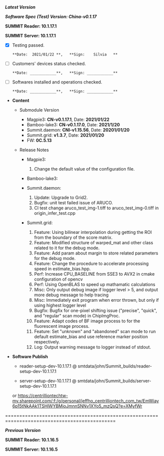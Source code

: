 




***Latest Version***

***Software Spec (Test) Version: China-v0.1.17***

**SUMMIT Reader: 10.1.17.1**

**SUMMIT Server: 10.1.17.1**

* [x] Testing passed.

      **Date:  2021/01/22 **,   **Sign:    Silvia   **

* [ ] Customers' devices status checked.

      **Date: ____________**,   **Sign: ____________**

* [ ] Softwares installed and operations checked.

      **Date: ____________**,   **Sign: ____________**

*  **Content**  
    *  Submodule Version  
        *  Magpie3: **CN-v0.1.17.1**,          Date: **2021/01/22**  
        *  Bamboo-lake3: **CN-v0.1.17.0**,          Date: **2021/1/20**  
        *  Summit.daemon: **CNI-v1.15.56**,          Date: **20201/01/20**  
        *  Summit.grid: **v1.3.7**,          Date: **2021/01/20**  
        *  FW: **0C.5.13**

    *  Release Notes  
        *  Magpie3:  
            1. Change the default value of the configuration file.
  
        *  Bamboo-lake3:
  
        *  Summit.daemon:  
            1. Update: Upgrade to Grid2.  
            2. Bugfix: unit test failed issue of ARUCO.  
            3. CI test change aruco_test_img-1.tiff to aruco_test_img-0.tiff in origin_infer_test.cpp
  
        *  Summit.grid:  
            1. Feature: Using bilinear interpolation during getting the ROI from the boundary of the score matrix.  
            2. Feature: Modified structure of warped_mat and other class related to it for the debug mode.  
            3. Feature: Add param about margin to store related parameters for the debug mode.  
            4. Feature: Change the procedure to accelerate processing speed in estimate_bias.hpp.  
            5. Perf: Increase CPU_BASELINE from SSE3 to AVX2 in cmake configuration of opencv  
            6. Perf: Using OpenBLAS to speed up mathamatic calculations  
            7. Misc: Only output debug image if logger level > 5, and output more debug message to help tracing  
            8. Misc: Immediately exit program when error thrown, but only if using highest logger level  
            9. Bugfix: Bugfix for one-pixel shifting issue ("precise", "quick", and "regular" scan mode) in ChipImgProc.  
            10. Feature: Adapt codes of BF image process to for the fluorescent image process.  
            11. Feature: Set "unknown" and "abandoned" scan mode to run default estimate_bias and use reference marker position respectively.  
            12. Log: Output warning message to logger instead of stdout.
  
* **Software Publish** 

    * reader-setup-dev-10.1.17.1 @ smtdata/john/Summit_builds/reader-setup-dev-10.1.17.1

    * server-setup-dev-10.1.17.1 @ smtdata/john/Summit_builds/server-setup-dev-10.1.17.1

    or https://centrilliontechtw-my.sharepoint.com/:f:/g/personal/jeffho_centrilliontech_com_tw/EmWiay6p15tNkAAk1TSHlWYBMioJmnnSNNv1XYo5_mzQsQ?e=XMyfWr

=============================================================================================

***Previous Version***

**SUMMIT Reader: 10.1.16.5**

**SUMMIT Server: 10.1.16.5**
